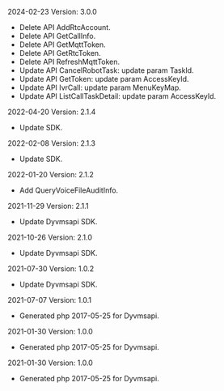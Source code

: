 2024-02-23 Version: 3.0.0
- Delete API AddRtcAccount.
- Delete API GetCallInfo.
- Delete API GetMqttToken.
- Delete API GetRtcToken.
- Delete API RefreshMqttToken.
- Update API CancelRobotTask: update param TaskId.
- Update API GetToken: update param AccessKeyId.
- Update API IvrCall: update param MenuKeyMap.
- Update API ListCallTaskDetail: update param AccessKeyId.


2022-04-20 Version: 2.1.4
- Update SDK.

2022-02-08 Version: 2.1.3
- Update SDK.

2022-01-20 Version: 2.1.2
- Add QueryVoiceFileAuditInfo.

2021-11-29 Version: 2.1.1
- Update Dyvmsapi SDK.

2021-10-26 Version: 2.1.0
- Update Dyvmsapi SDK.

2021-07-30 Version: 1.0.2
- Update Dyvmsapi SDK.

2021-07-07 Version: 1.0.1
- Generated php 2017-05-25 for Dyvmsapi.

2021-01-30 Version: 1.0.0
- Generated php 2017-05-25 for Dyvmsapi.

2021-01-30 Version: 1.0.0
- Generated php 2017-05-25 for Dyvmsapi.

